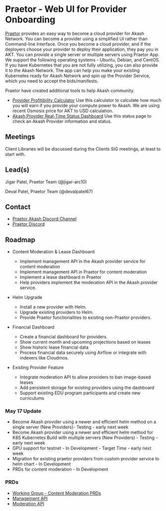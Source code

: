 # Praetor - Web UI for Provider Onboarding

[Praetor](https://praetorapp.com) provides an easy way to become a cloud provider for Akash Network. You can become a provider using a simplified UI rather than Command-line Interface. Once you become a cloud provider, and if the deployers choose your provider to deploy their application, they pay you in AKT.
You can provide a single server or multiple servers using Praetor App. We support the following operating systems - Ubuntu, Debian, and CentOS.
If you have Kubernetes that you are not fully utilizing, you can also provide it to the Akash Network. The app can help you make your existing Kubernetes ready for Akash Network and spin up the Provider Service, which you need to accept the bids/manifests.

Praetor have created additional tools to help Akash community.

* [Provider Profitibility Calculator](https://akash.praetorapp.com/calculator)
Use this calculator to calculate how much you will earn if you provide your compute power to Akash.
We are using recent Osmosis price for AKT to USD calculation.
* [Akash Provider Real-Time Status Dashboard](https://akash.praetorapp.com/provider-status)
Use this status page to check an Akash Provider information and status.

## Meetings

Client Libraries will be discussed during the Clients SIG meetings, at least to start with.

## Lead(s)

Jigar Patel, Praetor Team (@jigar-arc10)

Deval Patel, Praetor Team (@devalpatel67)

## Contact
- [Praetor Akash Discord Channel](https://discord.com/channels/747885925232672829/1010267674045055148)
- [Praetor Discord](https://discord.gg/uzUCHTF93D)

## Roadmap

* Content Moderation & Lease Dashboard
    * Implement management API in the Akash provider service for content moderation
    * Implement management API in Praetor for content moderation
    * Implement a lease dashboard in Praetor
    * Help providers implement the moderation API in the Akash provider service.

* Helm Upgrade
    * Install a new provider with Helm.
    * Upgrade existing providers to Helm.
    * Provide Praetor functionalities to existing non-Praetor providers.

* Financial Dashboard
    * Create a financial dashboard for providers.
    * Show current month and upcoming projections based on leases
    * Show historic lease financial data
    * Process financial data securely using Airflow or integrate with indexers like Cloudmos.

* Existing Provider Feature
    * Integrate moderation API to allow providers to ban image-based leases
    * Add persistent storage for existing providers using the dashboard
    * Support existing EDU program participants and create new curriculums


### May 17 Update
* Become Akash provider using a newer and efficient helm method on a single server (New Providers)- Testing - early next week
* Become Akash provider using a newer and efficient helm method for K8S Kubernetes Build with multiple servers (New Providers) - Testing - early next week
* GPU support for testnet - In Development - Target Time - early next week
* Migration for existing praetor providers from custom provider service to helm chart - In Development
* PRDs for content moderation - In Development 


### PRDs
  * [Working Group - Content Moderation PRDs](../../wg-content-moderation/prd)
  * [Management API](../../wg-content-moderation/management-api)
  * [Moderation API](../../wg-content-moderation/moderation-api)
